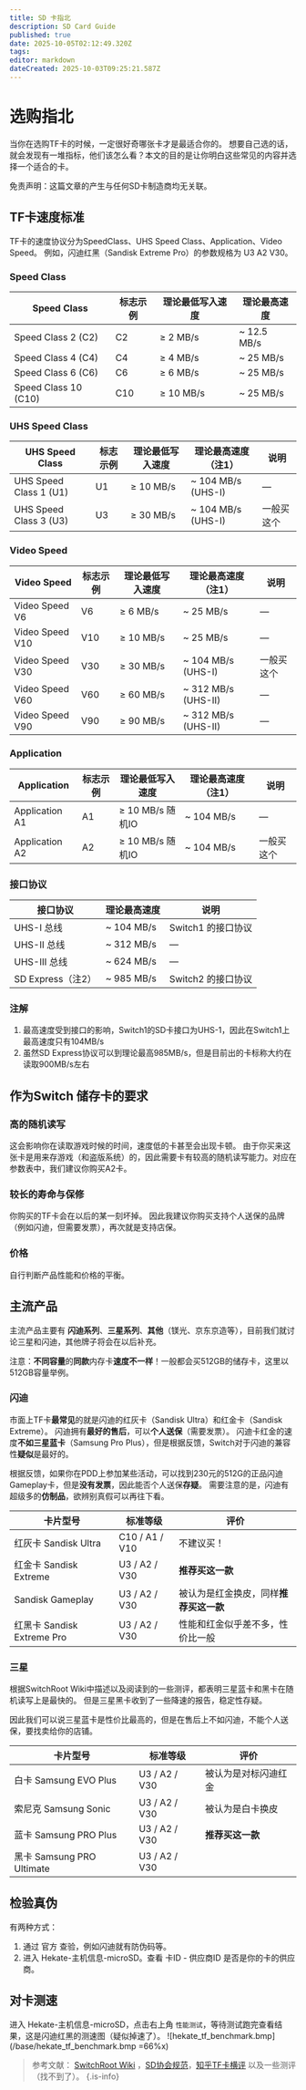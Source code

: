 ```yaml
---
title: SD 卡指北
description: SD Card Guide
published: true
date: 2025-10-05T02:12:49.320Z
tags: 
editor: markdown
dateCreated: 2025-10-03T09:25:21.587Z
---
```


# 选购指北

当你在选购TF卡的时候，一定很好奇哪张卡才是最适合你的。
想要自己选的话，就会发现有一堆指标，他们该怎么看？本文的目的是让你明白这些常见的内容并选择一个适合的卡。

免责声明：这篇文章的产生与任何SD卡制造商均无关联。

## TF卡速度标准
TF卡的速度协议分为SpeedClass、UHS Speed Class、Application、Video Speed。
例如，闪迪红黑（Sandisk Extreme Pro）的参数规格为 U3 A2 V30。

### Speed Class
| Speed Class            | 标志示例        | 理论最低写入速度    | 理论最高速度          |
| ---------------------- | -------------- | ---------------- | ------------------- |
| Speed Class 2 (C2)     | C2             | ≥ 2 MB/s         | ~ 12.5 MB/s         |
| Speed Class 4 (C4)     | C4             | ≥ 4 MB/s         | ~ 25 MB/s           |
| Speed Class 6 (C6)     | C6             | ≥ 6 MB/s         | ~ 25 MB/s           |
| Speed Class 10 (C10)   | C10            | ≥ 10 MB/s        | ~ 25 MB/s           |

### UHS Speed Class
| UHS Speed Class        | 标志示例        | 理论最低写入速度 | 理论最高速度（注1）        | 说明 |
| ---------------------- | -------------- | ---------------- | ------------------- | ---- |
| UHS Speed Class 1 (U1) | U1             | ≥ 10 MB/s        | ~ 104 MB/s (UHS-I)  | — |
| UHS Speed Class 3 (U3) | U3             | ≥ 30 MB/s        | ~ 104 MB/s (UHS-I)  | 一般买这个 |

### Video Speed
| Video Speed            | 标志示例        | 理论最低写入速度 | 理论最高速度（注1）        | 说明 |
| ---------------------- | -------------- | ---------------- | ------------------- | ---- |
| Video Speed V6         | V6             | ≥ 6 MB/s         | ~ 25 MB/s           | — |
| Video Speed V10        | V10            | ≥ 10 MB/s        | ~ 25 MB/s           | — |
| Video Speed V30        | V30            | ≥ 30 MB/s        | ~ 104 MB/s (UHS-I)  | 一般买这个 |
| Video Speed V60        | V60            | ≥ 60 MB/s        | ~ 312 MB/s (UHS-II) | — |
| Video Speed V90        | V90            | ≥ 90 MB/s        | ~ 312 MB/s (UHS-II) | — |

### Application
| Application            | 标志示例        | 理论最低写入速度 | 理论最高速度（注1）        | 说明 |
| ---------------------- | -------------- | ---------------- | ------------------- | ---- |
| Application A1         | A1             | ≥ 10 MB/s 随机IO | ~ 104 MB/s          | — |
| Application A2         | A2             | ≥ 10 MB/s 随机IO | ~ 104 MB/s          | 一般买这个 |

### 接口协议
| 接口协议         | 理论最高速度    | 说明                 |
| --------------- | ------------ | ---------------------|
| UHS-I 总线      | ~ 104 MB/s   | Switch1 的接口协议      |
| UHS-II 总线     | ~ 312 MB/s   | —                     |
| UHS-III 总线    | ~ 624 MB/s   | —                     |
| SD Express（注2） | ~ 985 MB/s   | Switch2 的接口协议    |

### 注解
 1. 最高速度受到接口的影响，Switch1的SD卡接口为UHS-1，因此在Switch1上最高速度只有104MB/s
 2. 虽然SD Express协议可以到理论最高985MB/s，但是目前出的卡标称大约在读取900MB/s左右

## 作为Switch 储存卡的要求

### 高的随机读写
这会影响你在读取游戏时候的时间，速度低的卡甚至会出现卡顿。
由于你买来这张卡是用来存游戏（和盗版系统）的，因此需要卡有较高的随机读写能力。对应在参数表中，我们建议你购买A2卡。

### 较长的寿命与保修 
你购买的TF卡会在以后的某一刻坏掉。
因此我建议你购买支持个人送保的品牌（例如闪迪，但需要发票），再次就是支持店保。

### 价格
自行判断产品性能和价格的平衡。

## 主流产品
主流产品主要有 **闪迪系列**、**三星系列**、**其他**（镁光、京东京造等），目前我们就讨论三星和闪迪，其他牌子将会在以后补充。

注意：**不同容量**的**同款**内存卡**速度不一样**！一般都会买512GB的储存卡，这里以512GB容量举例。

### 闪迪
市面上TF卡**最常见**的就是闪迪的红灰卡（Sandisk Ultra）和红金卡（Sandisk Extreme）。
闪迪拥有**最好的售后**，可以**个人送保**（需要发票）。
闪迪卡红金的速度**不如三星蓝卡**（Samsung Pro Plus），但是根据反馈，Switch对于闪迪的兼容性**疑似**是最好的。

根据反馈，如果你在PDD上参加某些活动，可以找到230元的512G的正品闪迪Gameplay卡，但是**没有发票**，因此能否个人送保**存疑**。
需要注意的是，闪迪有超级多的**仿制品**，欲辨别真假可以再往下看。

| 卡片型号               | 标准等级               |  评价         |
| --------------------- | --------------------|  ------------ |
| 红灰卡 Sandisk Ultra   | C10 / A1 / V10       | 不建议买！ |
| 红金卡 Sandisk Extreme | U3 / A2 / V30        | **推荐买这一款** |
| Sandisk Gameplay      | U3 / A2 / V30        | 被认为是红金换皮，同样**推荐买这一款** |
| 红黑卡 Sandisk Extreme Pro | U3 / A2 / V30    | 性能和红金似乎差不多，性价比一般 |

### 三星
根据SwitchRoot Wiki中描述以及阅读到的一些测评，都表明三星蓝卡和黑卡在随机读写上是最快的。
但是三星黑卡收到了一些降速的报告，稳定性存疑。

因此我们可以说三星蓝卡是性价比最高的，但是在售后上不如闪迪，不能个人送保，要找卖给你的店铺。

| 卡片型号                    | 标准等级          | 评价                  |
| ------------------------- | --------------   | --------------------- |
| 白卡 Samsung EVO Plus      | U3 / A2 / V30    | 被认为是对标闪迪红金     |
| 索尼克 Samsung Sonic       | U3 / A2 / V30    | 被认为是白卡换皮         |
| 蓝卡 Samsung PRO Plus      | U3 / A2 / V30    | **推荐买这一款**       |
| 黑卡 Samsung PRO Ultimate  | U3 / A2 / V30    |                      |

## 检验真伪
有两种方式：
1. 通过 官方 查验，例如闪迪就有防伪码等。
2. 进入 Hekate-主机信息-microSD。查看 卡ID - 供应商ID 是否是你的卡的供应商。

## 对卡测速
进入 Hekate-主机信息-microSD，点击右上角 `性能测试`，等待测试跑完查看结果，这是闪迪红黑的测速图（疑似掉速了）。
![hekate_tf_benchmark.bmp](/base/hekate_tf_benchmark.bmp =66%x)

> 参考文献： [SwitchRoot Wiki](https://wiki.switchroot.org/wiki/sd-card-guide) ，[SD协会规范](https://www.sdcard.org/developers/sd-standard-overview/speed-class/)，[知乎TF卡横评](https://www.zhihu.com/tardis/zm/art/576930331) 以及一些测评（找不到了）。
{.is-info}